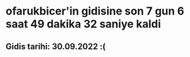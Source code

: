 # ofarukbicer'in gidisine son 7 gun 6 saat 49 dakika 32 saniye kaldi

## Gidis tarihi: 30.09.2022 :(